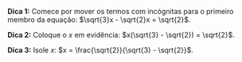 **Dica 1:** Comece por mover os termos com incógnitas para o primeiro membro da equação: $\sqrt{3}x - \sqrt{2}x = \sqrt{2}$.

**Dica 2:** Coloque o $x$ em evidência: $x(\sqrt{3} - \sqrt{2}) = \sqrt{2}$.

**Dica 3:** Isole $x$: $x = \frac{\sqrt{2}}{\sqrt{3} - \sqrt{2}}$.
